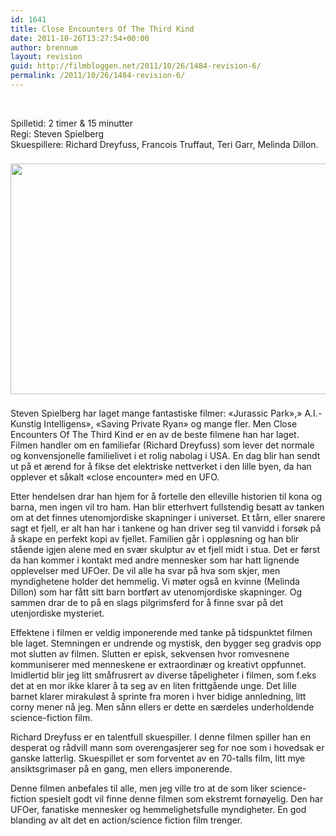 ```yaml
---
id: 1641
title: Close Encounters Of The Third Kind
date: 2011-10-26T13:27:54+00:00
author: brennum
layout: revision
guid: http://filmbloggen.net/2011/10/26/1484-revision-6/
permalink: /2011/10/26/1484-revision-6/
---
```

&nbsp;

Spilletid: 2 timer & 15 minutter  
Regi: Steven Spielberg  
Skuespillere: Richard Dreyfuss, Francois Truffaut, Teri Garr, Melinda Dillon.

<img style="padding-right: 8px;padding-top: 8px;padding-bottom: 8px" src="http://static.desktopnexus.com/thumbnails/591416-bigthumbnail.jpg" alt="" width="659" height="369" /> 

Steven Spielberg har laget mange fantastiske filmer: &laquo;Jurassic Park&raquo;,&raquo; A.I.-Kunstig Intelligens&raquo;, &laquo;Saving Private Ryan&raquo; og mange fler. Men Close Encounters Of The Third Kind er en av de beste filmene han har laget. Filmen handler om en familiefar (Richard Dreyfuss) som lever det normale og konvensjonelle familielivet i et rolig nabolag i USA. En dag blir han sendt ut på et ærend for å fikse det elektriske nettverket i den lille byen, da han opplever et såkalt &laquo;close encounter&raquo; med en UFO.

Etter hendelsen drar han hjem for å fortelle den elleville historien til kona og barna, men ingen vil tro ham. Han blir etterhvert fullstendig besatt av tanken om at det finnes utenomjordiske skapninger i universet. Et tårn, eller snarere sagt et fjell, er alt han har i tankene og han driver seg til vanvidd i forsøk på å skape en perfekt kopi av fjellet. Familien går i oppløsning og han blir stående igjen alene med en svær skulptur av et fjell midt i stua. Det er først da han kommer i kontakt med andre mennesker som har hatt lignende opplevelser med UFOer. De vil alle ha svar på hva som skjer, men myndighetene holder det hemmelig. Vi møter også en kvinne (Melinda Dillon) som har fått sitt barn bortført av utenomjordiske skapninger. Og sammen drar de to på en slags pilgrimsferd for å finne svar på det utenjordiske mysteriet.

Effektene i filmen er veldig imponerende med tanke på tidspunktet filmen ble laget. Stemningen er undrende og mystisk, den bygger seg gradvis opp mot slutten av filmen. Slutten er episk, sekvensen hvor romvesnene kommuniserer med menneskene er extraordinær og kreativt oppfunnet. Imidlertid blir jeg litt småfrusrert av diverse tåpeligheter i filmen, som f.eks det at en mor ikke klarer å ta seg av en liten frittgående unge. Det lille barnet klarer mirakuløst å sprinte fra moren i hver bidige annledning, litt corny mener nå jeg. Men sånn ellers er dette en særdeles underholdende science-fiction film.

Richard Dreyfuss er en talentfull skuespiller. I denne filmen spiller han en desperat og rådvill mann som overengasjerer seg for noe som i hovedsak er ganske latterlig. Skuespillet er som forventet av en 70-talls film, litt mye ansiktsgrimaser på en gang, men ellers imponerende.

Denne filmen anbefales til alle, men jeg ville tro at de som liker science-fiction spesielt godt vil finne denne filmen som ekstremt fornøyelig. Den har UFOer, fanatiske mennesker og hemmelighetsfulle myndigheter. En god blanding av alt det en action/science fiction film trenger.